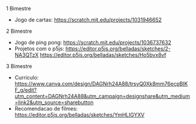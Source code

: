 1 Bimestre 
- Jogo de cartas:
https://scratch.mit.edu/projects/1031946652

2 Bimestre
- Jogo de ping pong:
https://scratch.mit.edu/projects/1036737632
- Projetos com o p5js:
https://editor.p5js.org/belladas/sketches/2-NA3QTzX
https://editor.p5js.org/belladas/sketches/Ho5bvx8vf

3 Bimestre
- Curriculo:
https://www.canva.com/design/DAGNrh24A88/trsyQ0Xk8mm76ecpBIKF_g/edit?utm_content=DAGNrh24A88&utm_campaign=designshare&utm_medium=link2&utm_source=sharebutton
- Recomendacao de filmes:
https://editor.p5js.org/belladas/sketches/YmHLIGYXV

